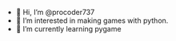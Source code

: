 - 👋 Hi, I’m @procoder737
- 👀 I’m interested in making games with python.
- 🌱 I’m currently learning pygame

<!---
procoder737/procoder737 is a ✨ special ✨ repository because its `README.md` (this file) appears on your GitHub profile.
You can click the Preview link to take a look at your changes.
--->
